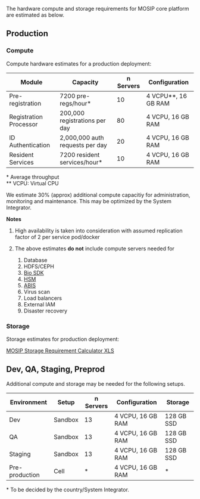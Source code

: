 The hardware compute and storage requirements for MOSIP core platform are estimated as below.

## Production
### Compute
Compute hardware estimates for a production deployment:

|Module|Capacity|n Servers|Configuration|
|---|---|---|---|
|Pre-registration | 7200 pre-regs/hour\* | 10 | 4 VCPU\**, 16 GB RAM | 
|Registration Processor | 200,000 registrations per day | 80 | 4 VCPU, 16 GB RAM| 
|ID Authentication | 2,000,000 auth requests per day | 20 | 4 VCPU, 16 GB RAM | 
|Resident Services | 7200 resident services/hour\* | 10 | 4 VCPU, 16 GB RAM | 

\* Average throughput </br>
\** VCPU:  Virtual CPU


We estimate 30% (approx) additional compute capacitiy for administration, monitoring and maintenance. This may be optimized by the System Integrator.

**Notes**

1. High availability is taken into consideration with assumed replication factor of 2 per service pod/docker
1. The above estimates **do not** include compute servers needed for

   1. Database
   1. HDFS/CEPH
   1. [Bio SDK](Biometric-SDK.md)
   1. [HSM](Hardware-Security-Module-HSM-Specifications.md)
   1. [ABIS](Automated-Biometric-Identification-System-ABIS.md)
   1. Virus scan
   1. Load balancers
   1. External IAM
   1. Disaster recovery 

### Storage
Storage estimates for production deployment:

[MOSIP Storage Requirement Calculator XLS]( https://github.com/mosip/documentation/blob/master/docs/_sources/hardware_sizing/MOSIP_Storage_Estimate-v1.1.xlsx)


## Dev, QA, Staging, Preprod
Additional compute and storage may be needed for the following setups.

| Environment | Setup | n Servers | Configuration | Storage |
|---|---|---|---|---|
| Dev | Sandbox | 13 | 4 VCPU, 16 GB RAM | 128 GB SSD|
| QA | Sandbox | 13 | 4 VCPU, 16 GB RAM | 128 GB SSD|
| Staging | Sandbox | 13 | 4 VCPU, 16 GB RAM | 128 GB SSD|
| Pre-production | Cell | * | 4 VCPU, 16 GB RAM | * |

\* To be decided by the country/System Integrator.
